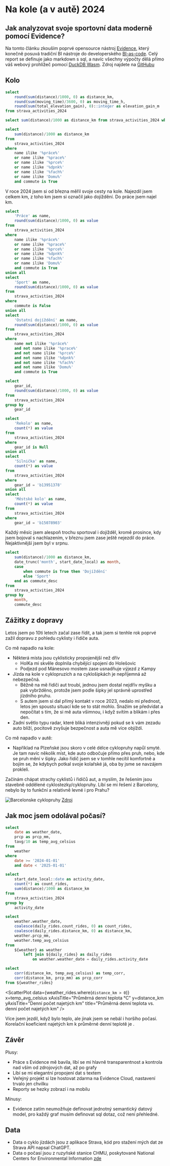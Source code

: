 

# Na kole (a v autě) 2024
## Jak analyzovat svoje sportovní data moderně pomocí Evidence?
Na tomto článku zkouším poprvé opensource nástroj [Evidence](https://evidence.dev/), který konečně posuvá tradiční BI nástroje do developerského [BI-as-code](https://motherduck.com/blog/the-future-of-bi-bi-as-code-duckdb-impact/). Celý report se definuje jako markdown s sql, a navíc všechny výpočty dělá přímo váš webový prohlížeč pomocí [DuckDB Wasm](https://duckdb.org/docs/api/wasm/overview.html). Zdroj najdete na [GitHubu](https://github.com/frantakalab/evidence)


## Kolo
```sql totals
select
    round(sum(distance)/1000, 0) as distance_km,
    round(sum(moving_time)/3600, 0) as moving_time_h,
    round(sum(total_elevation_gain), 0)::integer as elevation_gain_m
from strava_activities_2024
```

<BigValue 
  data={totals} 
  value=distance_km
  title="Najeto km"
/>
<BigValue 
  data={totals} 
  value=moving_time_h
  title="Aktivních hodin"
/>
<BigValue 
  data={totals} 
  value=elevation_gain_m
  title="Nastoupané metry"
  fmt="num0"
/>


```sql total_distance_commute
select sum(distance)/1000 as distance_km from strava_activities_2024 where commute is True
```

```sql total_distance_commute_work
select 
    sum(distance)/1000 as distance_km
from
    strava_activities_2024
where
    name ilike '%práce%'
    or name ilike '%prace%'
    or name ilike '%prce%'
    or name ilike '%dpnk%'
    or name ilike '%fach%'
    or name ilike 'Domu%'
    and commute is True

```

V roce 2024 jsem si od března měřil svoje cesty na kole. Najezdil jsem celkem <Value data = {totals} column = distance_km /> km, z toho <Value data = {total_distance_commute} column = distance_km /> km jsem si označil jako dojíždění. Do práce jsem najel <Value data = {total_distance_commute_work} column = distance_km /> km.

```sql activity_type
select 
    'Práce' as name,
    round(sum(distance)/1000, 0) as value
from
    strava_activities_2024
where
    name ilike '%práce%'
    or name ilike '%prace%'
    or name ilike '%prce%'
    or name ilike '%dpnk%'
    or name ilike '%fach%'
    or name ilike 'Domu%'
    and commute is True
union all
select
    'Sport' as name,
    round(sum(distance)/1000, 0) as value
from
    strava_activities_2024
where
    commute is False
union all
select
    'Ostatní dojíždění' as name,
    round(sum(distance)/1000, 0) as value
from
    strava_activities_2024
where
    name not ilike '%práce%'
    and not name ilike '%prace%'
    and not name ilike '%prce%'
    and not name ilike '%dpnk%'
    and not name ilike '%fach%'
    and not name ilike 'Domu%'
    and commute is True
```


```sql bike_type
select
    gear_id,
    round(sum(distance)/1000, 0) as value
from
    strava_activities_2024
group by
    gear_id
```

```sql bike_type_chart
select 
    'Rekolo' as name,
    count(*) as value
from
    strava_activities_2024
where
    gear_id is Null
union all
select 
    'Silnička' as name,
    count(*) as value
from
    strava_activities_2024
where
    gear_id = 'b13951378'
union all
select 
    'Městské kolo' as name,
    count(*) as value
from
    strava_activities_2024
where
    gear_id = 'b15078903'
```


<Grid cols=2>
    <ECharts config={
    {
        tooltip: {
            formatter: '{b}: {c} ({d}%)'
        },
      series: [
        {
          type: 'pie',
          radius: ['30%', '60%'],
          data: [...activity_type],
        }
      ],
      title: {
        text: "Najeté km podle účelu cesty",
        left: 'center',
        top: 0
      }
      }
    }
    />
   <Group>
    <ECharts config={
    {
        tooltip: {
            formatter: '{b}: {c} ({d}%)'
        },
      series: [
        {
          type: 'pie',
          radius: ['30%', '60%'],
          data: [...bike_type_chart],
        }
      ],
      title: {
        text: "Počet jízd podle kola",
        left: 'center',
        top: 0
      },
      }
    }
    />
   </Group>
</Grid>

Každý měsíc jsem alespoň trochu sportoval i dojížděl, kromě prosince, kdy jsem bojoval s nachlazením, v březnu jsem zase ještě nejezdil do práce. Nejaktivnější jsem byl v srpnu.

```sql total_distance_month
select 
    sum(distance)/1000 as distance_km,
    date_trunc('month', start_date_local) as month,
    case
        when commute is True then 'Dojíždění'
        else 'Sport'
    end as commute_desc
from
    strava_activities_2024
group by
    month,
    commute_desc

```

<BarChart 
    data={total_distance_month}
    x=month
    y=distance_km
    series=commute_desc
    type=grouped
    title="Km měsíčně podle typu aktivity"
/>


## Zážitky z dopravy
Letos jsem po 10ti letech začal zase řídit, a tak jsem si tenhle rok poprvé zažil dopravu z pohledu cyklisty i řidiče auta.

Co mě napadlo na kole:
- Některá místa jsou cyklisticky propojenější než dřív
    - HolKa mi skvěle doplnila chybějící spojení do Holešovic
    - Podjezd pod Mánesovo mostem zase usnadňuje výjezd z Kampy
- Jízda na kole v cyklopruzích a na cyklošipkách je nepříjemná až nebezpečná.
    - Běžně na mě řidiči aut troubí, jednou jsem dostal nejdřív myšku a pak vybržděno, protože jsem podle šipky jel správně uprostřed jízdního pruhu.
    - S autem jsem si dal přímý kontakt v roce 2023, nedalo mi přednost, letos jen spoustu situací kde se to stát mohlo. Snažím se předvídat a nepočítat s tím, že si mě auta všimnou, i když svítím a blikám i přes den.
- Zadní světlo typu radar, které bliká intenzivněji pokud se k vám zezadu auto blíží, pocitově zvyšuje bezpečnost a auta mě více objíždí.

Co mě napadlo v autě:
- Například na Plzeňské jsou skoro v celé délce cyklopruhy napůl smyté. Je tam navíc několik míst, kde auto odbočuje přímo přes pruh, nebo, kde se pruh mění v šipky. Jako řidič jsem se v tomhle necítil komfortně a bojím se, že kdybych potkal svoje kolařské já, oba by jsme se navzájem prokleli.


Začínám chápat strachy cyklistů i řidičů aut, a myslím, že řešením jsou stavebně oddělené cyklostezky/cyklopruhy. Líbí se mi řešení z Barcelony, nebylo by to funkční a relativně levné i pro Prahu?

![Barcelonske cyklopruhy](/bcn_bike_lane.png)
[Zdroj](https://www.barcelona.cat/mobilitat/en/type-route)

## Jak moc jsem odolával počasí?
```sql weather
select
    date as weather_date,
    prcp as prcp_mm,
    tavg/10 as temp_avg_celsius 
from
    weather
where 
    date >= '2024-01-01'
    and date < '2025-01-01'
```


```sql daily_rides
select
    start_date_local::date as activity_date,
    count(*) as count_rides,
    sum(distance)/1000 as distance_km
from
    strava_activities_2024
group by
    activity_date
```

```sql weather_rides
select
    weather.weather_date,
    coalesce(daily_rides.count_rides, 0) as count_rides,
    coalesce(daily_rides.distance_km, 0) as distance_km,
    weather.prcp_mm,
    weather.temp_avg_celsius
from
    ${weather} as weather
        left join ${daily_rides} as daily_rides
            on weather.weather_date = daily_rides.activity_date
```

```sql correlation
select
    corr(distance_km, temp_avg_celsius) as temp_corr,
    corr(distance_km, prcp_mm) as prcp_corr
from ${weather_rides}
```

<ScatterPlot 
    data={weather_rides.where(`distance_km > 0`)}
    x=temp_avg_celsius
    xAxisTitle="Průměrná denní teplota °C"
    y=distance_km
    yAxisTitle="Denní počet najetých km"
    title="Průměrná denní teplota vs. denní počet najetých km"
/>

Více jsem jezdil, když bylo teplo, ale jinak jsem se nebál i horšího počasí. Korelační koeficient najetých km k průměrné denní teplotě je <Value data = {correlation} column = temp_corr />.

## Závěr
Plusy:
- Práce s Evidence mě bavila, líbí se mi hlavně transparentnost a kontrola nad vším od zdrojových dat, až po grafy
- Líbí se mi elegantní propojení dat s textem
- Veřejný projekt si lze hostovat zdarma na Evidence Cloud, nastavení trvalo jen chvilku
- Reporty se hezky zobrazí i na mobilu

Mínusy:
- Evidence zatím neumožňuje definovat jednotný semantický datový model, pro každý graf musím definovat sql dotaz, což není  přehledné.


## Data
- Data o cyklo jízdách jsou z aplikace Strava, kód pro stažení mých dat ze Strava API napsal ChatGPT.
- Data o počasí jsou z ruzyňské stanice CHMU, poskytované National Centers for Environmental Information [zde](https://www.ncei.noaa.gov/data/daily-summaries/access/EZM00011518.csv)
